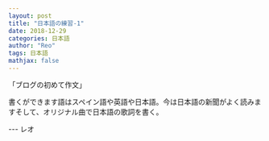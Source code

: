 ```yaml
---
layout: post
title: "日本語の練習-1"
date: 2018-12-29
categories: 日本語
author: "Reo"
tags: 日本語
mathjax: false
---
```


「ブログの初めて作文」

書くができます語はスペイン語や英語や日本語。今は日本語の新聞がよく読みますそして、オリジナル曲で日本語の歌詞を書く。

--- レオ
